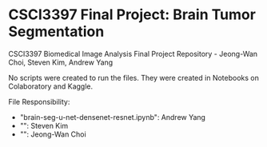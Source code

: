 # CSCI3397 Final Project: Brain Tumor Segmentation
CSCI3397 Biomedical Image Analysis Final Project Repository - Jeong-Wan Choi, Steven Kim, Andrew Yang

No scripts were created to run the files. They were created in Notebooks on Colaboratory and Kaggle.

File Responsibility:
- "brain-seg-u-net-densenet-resnet.ipynb": Andrew Yang
- "": Steven Kim
- "": Jeong-Wan Choi
